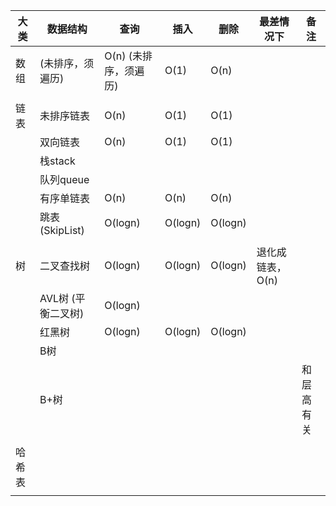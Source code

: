 | 大类   | 数据结构           | 查询                   | 插入    | 删除    | 最差情况下        | 备注       |
| ------ | ------------------ | ---------------------- | ------- | ------- | ----------------- | ---------- |
| 数组   | (未排序，须遍历)   | O(n)  (未排序，须遍历) | O(1)    | O(n)    |                   |            |
|        |                    |                        |         |         |                   |            |
| 链表   | 未排序链表         | O(n)                   | O(1)    | O(1)    |                   |            |
|        | 双向链表           | O(n)                   | O(1)    | O(1)    |                   |            |
|        | 栈stack            |                        |         |         |                   |            |
|        | 队列queue          |                        |         |         |                   |            |
|        | 有序单链表         | O(n)                   | O(n)    | O(n)    |                   |            |
|        | 跳表 (SkipList)    | O(logn)                | O(logn) | O(logn) |                   |            |
|        |                    |                        |         |         |                   |            |
| 树     | 二叉查找树         | O(logn)                | O(logn) | O(logn) | 退化成链表， O(n) |            |
|        | AVL树 (平衡二叉树) | O(logn)                |         |         |                   |            |
|        | 红黑树             | O(logn)                | O(logn) | O(logn) |                   |            |
|        | B树                |                        |         |         |                   |            |
|        | B+树               |                        |         |         |                   | 和层高有关 |
|        |                    |                        |         |         |                   |            |
| 哈希表 |                    |                        |         |         |                   |            |
|        |                    |                        |         |         |                   |            |

